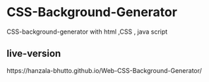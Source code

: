 <h1>CSS-Background-Generator</h1>
<p>CSS-background-generator with html ,CSS , java script</p>

<h2>live-version</h2>
<p>https://hanzala-bhutto.github.io/Web-CSS-Background-Generator/</p>
